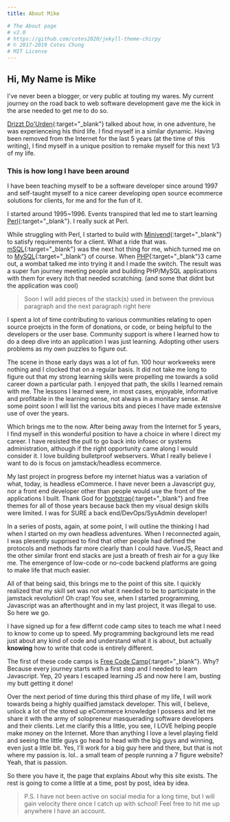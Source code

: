 ```yaml
---
title: About Mike

# The About page
# v2.0
# https://github.com/cotes2020/jekyll-theme-chirpy
# © 2017-2019 Cotes Chung
# MIT License
---
```

## Hi, My Name is Mike

I've never been a blogger, or very public at touting my wares. My current journey on the road back to web software development gave me the kick in the arse needed to get me to do so.

[Drizzt Do'Urden](https://forgottenrealms.fandom.com/wiki/Drizzt_Do%27Urden){:target="_blank"} talked about how, in one adventure, he was experienceing his third life. I find myself in a similar dynamic. Having been removed from the Internet for the last 5 years (at the time of this writing), I find myself in a unique position to remake myself for this next 1/3 of my life.

### This is how long I have been around

I have been teaching myself to be a software developer since around 1997 and self-taught myself to a nice career developing open source ecommerce solutions for clients, for me and for the fun of it.

I started around 1995~1996. Events transpired that led me to start learning [Perl](https://perl.org){:target="_blank"}. I really suck at Perl.  

While struggling with Perl, I started to build with [Minivend](https://github.com/interchange/minivend){:target="_blank"} to satisfy requirements for a client. What a ride that was. [mSQL](https://hughestech.com.au/products/msql/){:target="_blank"} was the next hot thing for me, which turned me on to [MySQL](https://mysql.org){:target="_blank"} of course. When [PHP](https://php.net){:target="_blank"}3 came out, a wombat talked me into trying it and I made the switch. The result was a super fun journey meeting people and building PHP/MySQL applications with them for every itch that needed scratching. (and some that didnt but the application was cool)
>Soon I will add pieces of the stack(s) used in between
>the previous paragraph and the next paragraph right here

I spent a lot of time contributing to various communities relating to open source proejcts in the form of donations, or code, or being helpful to the developers or the user base. Community support is where I learned how to do a deep dive into an application I was just learning. Adopting other users problems as my own puzzles to figure out.

The scene in those early days was a lot of fun. 100 hour workweeks were nothing and I clocked that on a regular basis. It did not take me long to figure out that my strong learning skills were propelling me towards a solid career down a particular path. I enjoyed that path, the skills I learned remain with me. The lessons I learned were, in most cases, enjoyable, informative and profitable in the learning sense, not always in a monitary sense. At some point soon I will list the various bits and pieces I have made extensive use of over the years.

Which brings me to the now. After being away from the Internet for 5 years, I find myself in this wonderful position to have a choice in where I direct my career. I have resisted the pull to go back into infosec or systems administration, although if the right opportunity came along I would consider it. I love building bulletproof webservers. What I really believe I want to do is focus on jamstack/headless ecommerce.

My last project in progress before my internet hiatus was a variation of what, today, is headless eCommerce. I have never been a Javascript guy, nor a front end developer other than people would use the front of the applications I built. Thank God for [bootstrap](https://getbootstrap.com/){:target="_blank"} and free themes for all of those years because back then my visual design skills were limited. I was for SURE a back end/DevOps/SysAdmin developer!  

In a series of posts, again, at some point, I will outline the thinking I had when I started on my own headless adventures. When I reconnected again, I was plesently supprised to find that other people had defined the protocols and methods far more clearly than I could have. VueJS, React and the other similar front end stacks are just a breath of fresh air for a guy like me. The emergence of low-code or no-code backend platforms are going to make life that much easier.

All of that being said, this brings me to the point of this site. I quickly realized that my skill set was not what it needed to be to participate in the jamstack revolution! Oh crap! You see, when I started programming, Javascript was an afterthought and in my last project, it was illegal to use. So here we go.

I have signed up for a few differnt code camp sites to teach me what I need to know to come up to speed. My programming background lets me read just about any kind of code and understand what it is about, but actually **knowing** how to write that code is entirely different.

The first of these code camps is [Free Code Camp](https://freecodecamp.org){:target="_blank"}. Why? Because every journey starts with a first step and I needed to learn Javascript. Yep, 20 years I escaped learning JS and now here I am, busting my butt getting it done!

Over the next period of time during this third phase of my life, I will work towards being a highly quailfied jamstack developer. This will, I believe, unlock a lot of the stored up eCommerce knowledge I possess and let me share it with the army of solopreneur masquerading software developers and their clients. Let me clarify this a little, you see, I LOVE helping people make money on the Internet. More than anything I love a level playing field and seeing the little guys go head to head with the big guys and winning, even just a little bit. Yes, I'll work for a big guy here and there, but that is not where my passion is. lol.. a small team of people running a 7 figure website? Yeah, that is passion.

So there you have it, the page that explains About why this site exists. The rest is going to come a little at a time, post by post, idea by idea.

>P.S.
> I have not been active on social media for a long time, but I will
> gain velocity there once I catch up with school! Feel free to hit me up
> anywhere I have an account.
